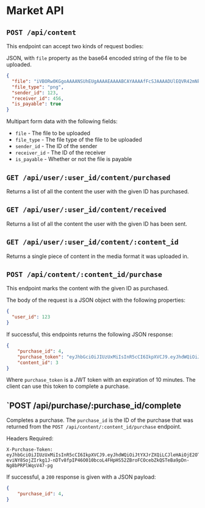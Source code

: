# Market API

## `POST /api/content`

This endpoint can accept two kinds of request bodies:

JSON, with `file` property as the base64 encoded string of the file to be uploaded.

```json
{
  "file": "iVBORw0KGgoAAAANSUhEUgAAAAEAAAABCAYAAAAfFcSJAAAADUlEQVR42mNk+M9QDwADhgGAWjR9awAAAABJRU5ErkJggg==",
  "file_type": "png",
  "sender_id": 123,
  "receiver_id": 456,
  "is_payable": true
}
```

Multipart form data with the following fields:

- `file` - The file to be uploaded
- `file_type` - The file type of the file to be uploaded
- `sender_id` - The ID of the sender
- `receiver_id` - The ID of the receiver
- `is_payable` - Whether or not the file is payable

## `GET /api/user/:user_id/content/purchased`

Returns a list of all the content the user with the given ID has purchased.

## `GET /api/user/:user_id/content/received`

Returns a list of all the content the user with the given ID has been sent.

## `GET /api/user/:user_id/content/:content_id`

Returns a single piece of content in the media format it was uploaded in.

## `POST /api/content/:content_id/purchase`

This endpoint marks the content with the given ID as purchased.

The body of the request is a JSON object with the following properties:

```json
{
  "user_id": 123
}
```

If successful, this endpoints returns the following JSON response:

```json
{
    "purchase_id": 4,
    "purchase_token": "eyJhbGciOiJIUzUxMiIsInR5cCI6IkpXVCJ9.eyJhdWQiOiJtYXJrZXQiLCJleHAiOjE2OTU4MTMxNzksImlhdCI6MTY5NTgxMjU3OSwiaXNzIjoibWFya2V0IiwianRpIjoiZDAzODRhMWUtYjRjOS00MjdkLThkYTMtOTJjNWQ3MTczNTU3IiwibmJmIjoxNjk1ODEyNTc4LCJzdWIiOiJwdXJjaGFzZTo1OmNvbnRlbnQ6NTpyZWNlaXZlcjoxMjMiLCJ0eXAiOiJhY2Nlc3MifQ.N-eviNY8SojZIrkg1J-nDTv8fpIP46O010bcoL4FHpHS52ZBroFCOcebZkQSTeBa9pDn-Ng8bPRPlWqsV47-pg",
    "content_id": 3
}
```

Where `purchase_token` is a JWT token with an expiration of 10 minutes. The
client can use this token to complete a purchase.

## `POST /api/purchase/:purchase_id/complete

Completes a purchase. The `purchase_id` is the ID of the purchase that was returned from the `POST /api/content/:content_id/purchase` endpoint.

Headers Required:

```text
X-Purchase-Token: eyJhbGciOiJIUzUxMiIsInR5cCI6IkpXVCJ9.eyJhdWQiOiJtYXJrZXQiLCJleHAiOjE2OTU4MTMxNzksImlhdCI6MTY5NTgxMjU3OSwiaXNzIjoibWFya2V0IiwianRpIjoiZDAzODRhMWUtYjRjOS00MjdkLThkYTMtOTJjNWQ3MTczNTU3IiwibmJmIjoxNjk1ODEyNTc4LCJzdWIiOiJwdXJjaGFzZTo1OmNvbnRlbnQ6NTpyZWNlaXZlcjoxMjMiLCJ0eXAiOiJhY2Nlc3MifQ.N-eviNY8SojZIrkg1J-nDTv8fpIP46O010bcoL4FHpHS52ZBroFCOcebZkQSTeBa9pDn-Ng8bPRPlWqsV47-pg
```

If successful, a `200` response is given with a JSON payload:

```json
{
    "purchase_id": 4,
}
```
